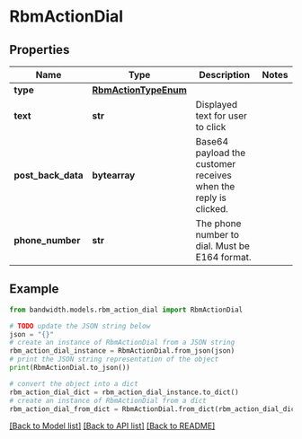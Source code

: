 # RbmActionDial


## Properties

Name | Type | Description | Notes
------------ | ------------- | ------------- | -------------
**type** | [**RbmActionTypeEnum**](RbmActionTypeEnum.md) |  | 
**text** | **str** | Displayed text for user to click | 
**post_back_data** | **bytearray** | Base64 payload the customer receives when the reply is clicked. | 
**phone_number** | **str** | The phone number to dial. Must be E164 format. | 

## Example

```python
from bandwidth.models.rbm_action_dial import RbmActionDial

# TODO update the JSON string below
json = "{}"
# create an instance of RbmActionDial from a JSON string
rbm_action_dial_instance = RbmActionDial.from_json(json)
# print the JSON string representation of the object
print(RbmActionDial.to_json())

# convert the object into a dict
rbm_action_dial_dict = rbm_action_dial_instance.to_dict()
# create an instance of RbmActionDial from a dict
rbm_action_dial_from_dict = RbmActionDial.from_dict(rbm_action_dial_dict)
```
[[Back to Model list]](../README.md#documentation-for-models) [[Back to API list]](../README.md#documentation-for-api-endpoints) [[Back to README]](../README.md)


